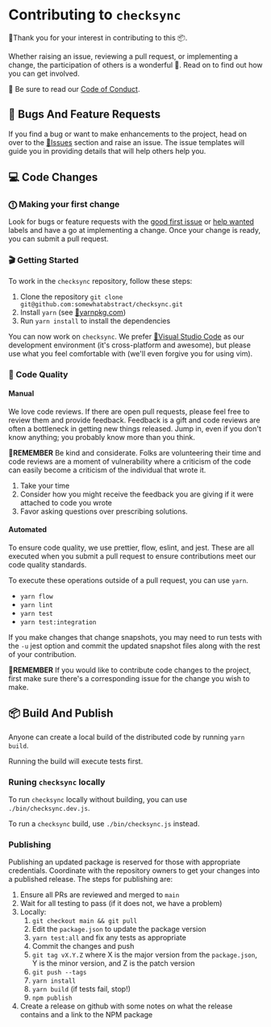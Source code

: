 # Contributing to `checksync`

🙇Thank you for your interest in contributing to this 📦.

Whether raising an issue, reviewing a pull request, or implementing a change, the participation of others is a wonderful 🎁. Read on to find out how you can get involved.

📖 Be sure to read our [Code of Conduct](CODE_OF_CONDUCT.md).

## 🛑 Bugs And Feature Requests

If you find a bug or want to make enhancements to the project, head on over to the [🔗Issues](https://github.com/somewhatabstract/checksync/issues) section and raise an issue. The issue templates will guide you in providing details that will help others help you.

## 💻 Code Changes

### ⓵ Making your first change

Look for bugs or feature requests with the [good first issue](https://github.com/somewhatabstract/checksync/issues?utf8=%E2%9C%93&q=is%3Aissue+is%3Aopen+label%3A%22good+first+issue%22) or [help wanted](https://github.com/somewhatabstract/checksync/issues?utf8=%E2%9C%93&q=is%3Aissue+is%3Aopen+label%3A%22help+wanted%22+) labels and have a go at implementing a change. Once your change is ready, you can submit a pull request.

### 🎬 Getting Started

To work in the `checksync` repository, follow these steps:

1. Clone the repository
   `git clone git@github.com:somewhatabstract/checksync.git`
2. Install `yarn` (see [🔗yarnpkg.com](https://yarnpkg.com))
3. Run `yarn install` to install the dependencies

You can now work on `checksync`. We prefer [🔗Visual Studio Code](https://code.visualstudio.com/) as our development environment (it's cross-platform and awesome), but please use what you feel comfortable with (we'll even forgive you for using vim).

### 🧪 Code Quality

#### Manual

We love code reviews. If there are open pull requests, please feel free to review them and provide feedback. Feedback is a gift and code reviews are often a bottleneck in getting new things released. Jump in, even if you don't know anything; you probably know more than you think.

💭**REMEMBER** Be kind and considerate. Folks are volunteering their time and code reviews are a moment of vulnerability where a criticism of the code can easily become a criticism of the individual that wrote it.

1. Take your time
2. Consider how you might receive the feedback you are giving if it were attached to code you wrote
3. Favor asking questions over prescribing solutions.

#### Automated

To ensure code quality, we use prettier, flow, eslint, and jest. These are all executed when you submit a pull request to ensure contributions meet our code quality standards.

To execute these operations outside of a pull request, you can use `yarn`.

- `yarn flow`
- `yarn lint`
- `yarn test`
- `yarn test:integration`

If you make changes that change snapshots, you may need to run tests with the `-u` jest option and commit the updated snapshot files along with the rest of your contribution.

💭**REMEMBER** If you would like to contribute code changes to the project, first make sure there's a corresponding issue for the change you wish to make.

## 📦 Build And Publish

Anyone can create a local build of the distributed code by running `yarn build`.

Running the build will execute tests first.

### Runing `checksync` locally

To run `checksync` locally without building, you can use `./bin/checksync.dev.js`.

To run a `checksync` build, use `./bin/checksync.js` instead.

### Publishing

Publishing an updated package is reserved for those with appropriate credentials. Coordinate with the repository owners to get your changes into a published release. The steps for publishing are:

1. Ensure all PRs are reviewed and merged to `main`
1. Wait for all testing to pass (if it does not, we have a problem)
1. Locally:
    1. `git checkout main && git pull`
    1. Edit the `package.json` to update the package version
    1. `yarn test:all` and fix any tests as appropriate
    1. Commit the changes and push
    1. `git tag vX.Y.Z` where X is the major version from the `package.json`, Y is the minor version, and Z is the patch version
    1. `git push --tags`
    1. `yarn install`
    1. `yarn build` (if tests fail, stop!)
    1. `npm publish`
1. Create a release on github with some notes on what the release contains and a link to the NPM package
